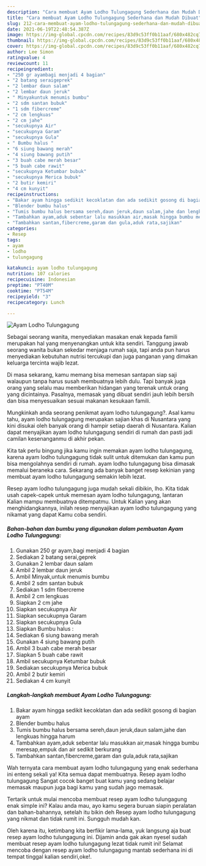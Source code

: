 ```yaml
---
description: "Cara membuat Ayam Lodho Tulungagung Sederhana dan Mudah Dibuat"
title: "Cara membuat Ayam Lodho Tulungagung Sederhana dan Mudah Dibuat"
slug: 212-cara-membuat-ayam-lodho-tulungagung-sederhana-dan-mudah-dibuat
date: 2021-06-19T22:48:54.387Z
image: https://img-global.cpcdn.com/recipes/83d9c53ff0b11aaf/680x482cq70/ayam-lodho-tulungagung-foto-resep-utama.jpg
thumbnail: https://img-global.cpcdn.com/recipes/83d9c53ff0b11aaf/680x482cq70/ayam-lodho-tulungagung-foto-resep-utama.jpg
cover: https://img-global.cpcdn.com/recipes/83d9c53ff0b11aaf/680x482cq70/ayam-lodho-tulungagung-foto-resep-utama.jpg
author: Lee Simon
ratingvalue: 4
reviewcount: 11
recipeingredient:
- "250 gr ayambagi menjadi 4 bagian"
- "2 batang seraigeprek"
- "2 lembar daun salam"
- "2 lembar daun jeruk"
- " Minyakuntuk menumis bumbu"
- "2 sdm santan bubuk"
- "1 sdm fibercreme"
- "2 cm lengkuas"
- "2 cm jahe"
- "secukupnya Air"
- "secukupnya Garam"
- "secukupnya Gula"
- " Bumbu halus "
- "6 siung bawang merah"
- "4 siung bawang putih"
- "3 buah cabe merah besar"
- "5 buah cabe rawit"
- "secukupnya Ketumbar bubuk"
- "secukupnya Merica bubuk"
- "2 butir kemiri"
- "4 cm kunyit"
recipeinstructions:
- "Bakar ayam hingga sedikit kecoklatan dan ada sedikit gosong di bagian ayam"
- "Blender bumbu halus"
- "Tumis bumbu halus bersama sereh,daun jeruk,daun salam,jahe dan lengkuas hingga harum"
- "Tambahkan ayam,aduk sebentar lalu masukkan air,masak hingga bumbu meresap,empuk dan air sedikit berkurang"
- "Tambahkan santan,fibercreme,garam dan gula,aduk rata,sajikan"
categories:
- Resep
tags:
- ayam
- lodho
- tulungagung

katakunci: ayam lodho tulungagung 
nutrition: 107 calories
recipecuisine: Indonesian
preptime: "PT40M"
cooktime: "PT54M"
recipeyield: "3"
recipecategory: Lunch

---
```



![Ayam Lodho Tulungagung](https://img-global.cpcdn.com/recipes/83d9c53ff0b11aaf/680x482cq70/ayam-lodho-tulungagung-foto-resep-utama.jpg)

Sebagai seorang wanita, menyediakan masakan enak kepada famili merupakan hal yang menyenangkan untuk kita sendiri. Tanggung jawab seorang  wanita bukan sekedar menjaga rumah saja, tapi anda pun harus menyediakan kebutuhan nutrisi tercukupi dan juga panganan yang dimakan keluarga tercinta wajib lezat.

Di masa  sekarang, kamu memang bisa memesan santapan siap saji walaupun tanpa harus susah membuatnya lebih dulu. Tapi banyak juga orang yang selalu mau memberikan hidangan yang terenak untuk orang yang dicintainya. Pasalnya, memasak yang dibuat sendiri jauh lebih bersih dan bisa menyesuaikan sesuai makanan kesukaan famili. 



Mungkinkah anda seorang penikmat ayam lodho tulungagung?. Asal kamu tahu, ayam lodho tulungagung merupakan sajian khas di Nusantara yang kini disukai oleh banyak orang di hampir setiap daerah di Nusantara. Kalian dapat menyajikan ayam lodho tulungagung sendiri di rumah dan pasti jadi camilan kesenanganmu di akhir pekan.

Kita tak perlu bingung jika kamu ingin memakan ayam lodho tulungagung, karena ayam lodho tulungagung tidak sulit untuk ditemukan dan kamu pun bisa mengolahnya sendiri di rumah. ayam lodho tulungagung bisa dimasak memalui beraneka cara. Sekarang ada banyak banget resep kekinian yang membuat ayam lodho tulungagung semakin lebih lezat.

Resep ayam lodho tulungagung juga mudah sekali dibikin, lho. Kita tidak usah capek-capek untuk memesan ayam lodho tulungagung, lantaran Kalian mampu membuatnya ditempatmu. Untuk Kalian yang akan menghidangkannya, inilah resep menyajikan ayam lodho tulungagung yang nikamat yang dapat Kamu coba sendiri.

<!--inarticleads1-->

##### Bahan-bahan dan bumbu yang digunakan dalam pembuatan Ayam Lodho Tulungagung:

1. Gunakan 250 gr ayam,bagi menjadi 4 bagian
1. Sediakan 2 batang serai,geprek
1. Gunakan 2 lembar daun salam
1. Ambil 2 lembar daun jeruk
1. Ambil  Minyak,untuk menumis bumbu
1. Ambil 2 sdm santan bubuk
1. Sediakan 1 sdm fibercreme
1. Ambil 2 cm lengkuas
1. Siapkan 2 cm jahe
1. Siapkan secukupnya Air
1. Siapkan secukupnya Garam
1. Siapkan secukupnya Gula
1. Siapkan  Bumbu halus :
1. Sediakan 6 siung bawang merah
1. Gunakan 4 siung bawang putih
1. Ambil 3 buah cabe merah besar
1. Siapkan 5 buah cabe rawit
1. Ambil secukupnya Ketumbar bubuk
1. Sediakan secukupnya Merica bubuk
1. Ambil 2 butir kemiri
1. Sediakan 4 cm kunyit




<!--inarticleads2-->

##### Langkah-langkah membuat Ayam Lodho Tulungagung:

1. Bakar ayam hingga sedikit kecoklatan dan ada sedikit gosong di bagian ayam
1. Blender bumbu halus
1. Tumis bumbu halus bersama sereh,daun jeruk,daun salam,jahe dan lengkuas hingga harum
1. Tambahkan ayam,aduk sebentar lalu masukkan air,masak hingga bumbu meresap,empuk dan air sedikit berkurang
1. Tambahkan santan,fibercreme,garam dan gula,aduk rata,sajikan




Wah ternyata cara membuat ayam lodho tulungagung yang enak sederhana ini enteng sekali ya! Kita semua dapat membuatnya. Resep ayam lodho tulungagung Sangat cocok banget buat kamu yang sedang belajar memasak maupun juga bagi kamu yang sudah jago memasak.

Tertarik untuk mulai mencoba membuat resep ayam lodho tulungagung enak simple ini? Kalau anda mau, ayo kamu segera buruan siapin peralatan dan bahan-bahannya, setelah itu bikin deh Resep ayam lodho tulungagung yang nikmat dan tidak rumit ini. Sungguh mudah kan. 

Oleh karena itu, ketimbang kita berfikir lama-lama, yuk langsung aja buat resep ayam lodho tulungagung ini. Dijamin anda gak akan nyesel sudah membuat resep ayam lodho tulungagung lezat tidak rumit ini! Selamat mencoba dengan resep ayam lodho tulungagung mantab sederhana ini di tempat tinggal kalian sendiri,oke!.


